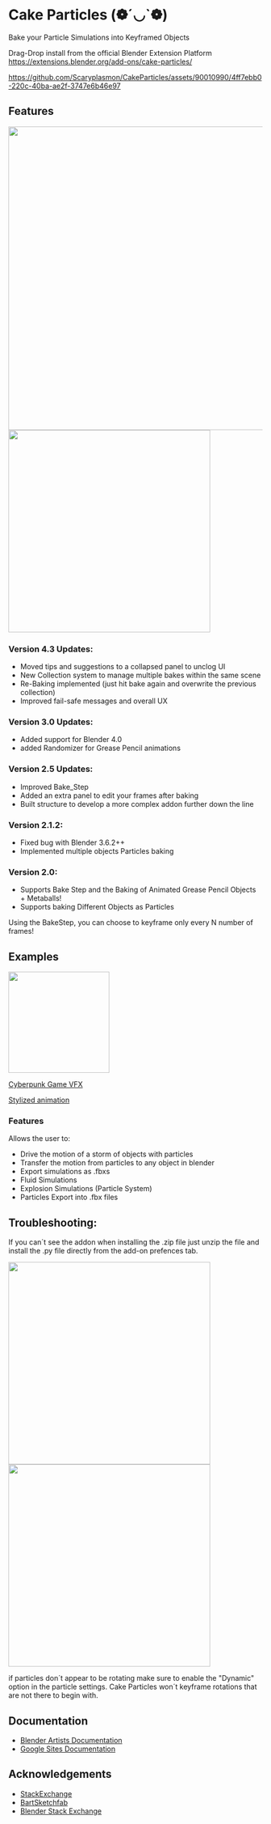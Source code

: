 # Cake Particles (❁´◡`❁)
Bake your Particle Simulations into Keyframed Objects

Drag-Drop install from the official Blender Extension Platform
https://extensions.blender.org/add-ons/cake-particles/

https://github.com/Scaryplasmon/CakeParticles/assets/90010990/4ff7ebb0-220c-40ba-ae2f-3747e6b46e97



## Features
<img src="https://github.com/user-attachments/assets/63f2d40c-1335-4fd3-837c-b9726f0f2348" width="600">
<img src="https://github.com/user-attachments/assets/1738ad03-257b-4239-ac2d-e0ed2942cb70" width="400">

### Version 4.3 Updates:
- Moved tips and suggestions to a collapsed panel to unclog UI
- New Collection system to manage multiple bakes within the same scene
- Re-Baking implemented (just hit bake again and overwrite the previous collection)
- Improved fail-safe messages and overall UX

### Version 3.0 Updates:
- Added support for Blender 4.0
- added Randomizer for Grease Pencil animations

### Version 2.5 Updates:
- Improved Bake_Step
- Added an extra panel to edit your frames after baking
- Built structure to develop a more complex addon further down the line

### Version 2.1.2:
- Fixed bug with Blender 3.6.2++
- Implemented multiple objects Particles baking

### Version 2.0:
- Supports Bake Step and the Baking of Animated Grease Pencil Objects + Metaballs!
- Supports baking Different Objects as Particles

Using the BakeStep, you can choose to keyframe only every N number of frames!

## Examples
<img src="https://github.com/Scaryplasmon/CakeParticles/assets/90010990/be40e1ac-dc8c-4e28-aaa8-f0a6f73378c5" width="200">

[Cyberpunk Game VFX](https://skfb.ly/ovBXn)

[Stylized animation](https://skfb.ly/o9RPG)


### Features
Allows the user to:
- Drive the motion of a storm of objects with particles
- Transfer the motion from particles to any object in blender
- Export simulations as .fbxs
- Fluid Simulations
- Explosion Simulations (Particle System)
- Particles Export into .fbx files

## Troubleshooting:
If you can´t see the addon when installing the .zip file just unzip the file and install the .py file directly from the add-on prefences tab.

<img src="https://github.com/Scaryplasmon/CakeParticles/assets/90010990/80491558-3803-4919-924e-d46d253a1b9d" width="400">
<img src="https://github.com/Scaryplasmon/CakeParticles/assets/90010990/ecc0a8d4-bf58-4c1b-b8eb-35eb977f1dfe" width="400">

if particles don´t appear to be rotating make sure to enable the "Dynamic" option in the particle settings. 
Cake Particles won´t keyframe rotations that are not there to begin with.

## Documentation
- [Blender Artists Documentation](https://blenderartists.org/t/cake-particles-bake-your-particles-as-keyframed-objects/1378059)
- [Google Sites Documentation](https://sites.google.com/view/cakeparticlesdocs/home-page)

## Acknowledgements
- [StackExchange](https://tiny.one/StackExchange)
- [BartSketchfab](https://tiny.one/BartSketchfab)
- [Blender Stack Exchange](https://blender.stackexchange.com/questions/167452/convert-particles-to-animated-mesh-including-existing-armature-animation)

